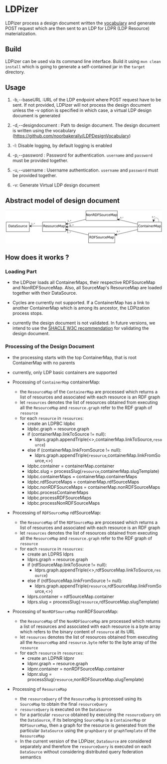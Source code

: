 # LDPizer
LDPizer process a design document written the [vocabulary](https://github.com/noorbakerally/LDPDesignVocabulary) and generate POST request which are then sent to an LDP for LDPR (LDP Resource) materialization.

## Build  
LDPizer can be used via its command line interface. Build it using `mvn clean install` which is going to generate a self-contained jar in the `target` directory. 


## Usage
1. -b,--baseURL <arg>:URL of the LDP endpoint where POST request have to be sent. If not provided, LDPizer will not process the design document unless the -v option is specified in which case, a virtual LDP design document is generated

2. -d,--designdocument <arg>: Path to design document. The design document is written using the vocabulary (https://github.com/noorbakerally/LDPDesignVocabulary)
  
3. -l: Disable logging, by default logging is enabled

4. -p,--password <arg>: Password for authentication. `username` and `password` must be provided together.           
  
5. -u,--username <arg>: Username authentication. `username` and `password` must be provided together.           
  
6. -v: Generate Virtual LDP design document

## Abstract model of design document

![Abstract Model](https://raw.githubusercontent.com/noorbakerally/LDPDesignVocabulary/master/abstract_model.png)


## How does it works ?

### Loading Part

- the LDPizer loads all ContainerMaps, their respective RDFSourceMap and NonRDFSourceMap. Also, all SourceMap's ResourceMap are loaded together with their DataSource.

- Cycles are currently not supported. If a ContainerMap has a link to another ContainerMap which is among its ancestor, the LDPization process stops. 

- currently the design document is not validated. In future versions, we intend to use the [SHACLE W3C recommendation](https://www.w3.org/TR/shacl/) for validating the design document. 

### Processing of the Design Document

- the processing starts with the top ContainerMap, that is root ContainerMap with no parents
- currently, only LDP basic containers are supported

- Processing of `ContainerMap` containerMap:
	- the `ResourceMap` of the `ContainerMap` are processed which returns a list of resources and associated with each resource is an RDF graph
	- let `resources` denotes the list of resources obtained from executing all the `ResourceMap` and `resource.graph` refer to the RDF graph of `resource`
	- for each `resource` in `resources`:
		- create an LDPBC ldpbc 
		- ldpbc.graph = resource.graph
		- if (containerMap.linkToSource != null):
			- ldprs.graph.appendTriple(<>,containerMap.linkToSource,`resource`)
		- else if (containerMap.linkFromSource != null):
			- ldprs.graph.appendTriple(`resource`,containerMap.linkFromSource,<>)
		- ldpbc.container = containerMap.container
		- ldpbc.slug = processSlug(`resource`,containerMap.slugTemplate)
		- ldpbc.containerMaps = containerMap.containerMaps
		- ldpbc.rdfSourceMaps = containerMap.rdfSourceMaps
		- ldpbc.nonRDFSourceMaps = containerMap.nonRDFSourceMaps
		- ldpbc.processContainerMaps
		- ldpbc.processRDFSourceMaps
		- ldpbc.processNonRDFSourceMaps

- Processing of `RDFSourceMap` rdfSourceMap:
	- the `ResourceMap` of the `RDFSourceMap` are processed which returns a list of resources and associated with each resource is an RDF graph
	- let `resources` denotes the list of resources obtained from executing all the `ResourceMap` and `resource.graph` refer to the RDF graph of `resource`
	- for each `resource` in `resources`:
		- create an LDPRS ldprs 
		- ldprs.graph = resource.graph
		- if (rdfSourceMap.linkToSource != null):
			- ldprs.graph.appendTriple(<>,rdfSourceMap.linkToSource,`resource`)
		- else if (rdfSourceMap.linkFromSource != null):
			- ldprs.graph.appendTriple(`resource`,rdfSourceMap.linkFromSource,<>)
		- ldprs.container = rdfSourceMap.container
		- ldprs.slug = processSlug(`resource`,rdfSourceMap.slugTemplate)

- Processing of `NonRDFSourceMap` nonRDFSourceMap:
	- the `ResourceMap` of the `NonRDFSourceMap` are processed which returns a list of resources and associated with each resource is a byte array which refers to the binary content of `resource` at its URL 
	- let `resources` denotes the list of resources obtained from executing all the `ResourceMap` and `resource.byte` refer to the byte array of the `resource`
	- for each `resource` in `resources`:
		- create an LDPNR ldpnr 
		- ldpnr.graph = resource.graph
		- ldpnr.container = nonRDFSourceMap.container
		- ldpnr.slug = processSlug(`resource`,nonRDFSourceMap.slugTemplate)

- Processing of `ResourceMap`
	- the `resourceQuery` of the `ResourceMap` is processed using its `SourceMap` to obtain the final `resourceQuery`
	- `resourceQuery` is executed on the `DataSource`
	- for a particular `resource` obtained by executing the `resourceQuery` on the `DataSource`, if its belonging `SourceMap` is a `ContainerMap` or `RDFSourceMap`, then 
	a graph for the resource is generated from the particular `DataSource` using the `graphQuery` or `graphTemplate` of the `ResourceMap`
	- In the current version of the LDPizer, `DataSource` are considered separately and therefore the `resourceQuery` is executed on each `DataSource` without considering distributed query federation semantics
















